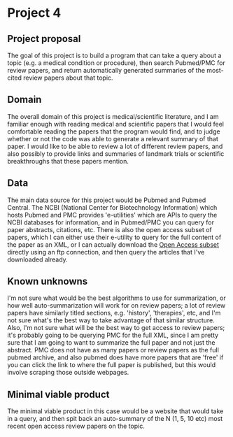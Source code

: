 # Project 4

## Project proposal
The goal of this project is to build a program that can take a query about a topic (e.g. a medical condition or procedure), then search Pubmed/PMC for review papers, and return automatically generated summaries of the most-cited review papers about that topic.

## Domain
The overall domain of this project is medical/scientific literature, and I am familiar enough with reading medical and scientific papers that I would feel comfortable reading the papers that the program would find, and to judge whether or not the code was able to generate a relevant summary of that paper. I would like to be able to review a lot of different review papers, and also possibly to provide links and summaries of landmark trials or scientific breakthroughs that these papers mention.

## Data
The main data source for this project would be Pubmed and Pubmed Central. The NCBI (National Center for Biotechnology Information) which hosts Pubmed and PMC provides 'e-utilities' which are APIs to query the NCBI databases for information, and in Pubmed/PMC you can query for paper abstracts, citations, etc. There is also the open access subset of papers, which I can either use their e-utility to query for the full content of the paper as an XML, or I can actually download the [Open Access subset](https://www.ncbi.nlm.nih.gov/pmc/tools/openftlist/) directly using an ftp connection, and then query the articles that I've downloaded already.

## Known unknowns
I'm not sure what would be the best algorithms to use for summarization, or how well auto-summarization will work for on review papers; a lot of review papers have similarly titled sections, e.g. 'history', 'therapies', etc, and I'm not sure what's the best way to take advantage of that similar structure. Also, I'm not sure what will be the best way to get access to review papers; it's probably going to be querying PMC for the full XML, since I am pretty sure that I am going to want to summarize the full paper and not just the abstract. PMC does not have as many papers or review papers as the full pubmed archive, and also pubmed does have more papers that are 'free' if you can click the link to where the full paper is published, but this would involve scraping those outside webpages.

## Minimal viable product
The minimal viable product in this case would be a website that would take in a query, and then spit back an auto-summary of the N (1, 5, 10 etc) most recent open access review papers on the topic.

